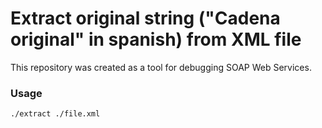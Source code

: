 # Extract original string ("Cadena original" in spanish) from XML file
This repository was created as a tool for debugging SOAP Web Services.

### Usage
```bash
./extract ./file.xml
```
